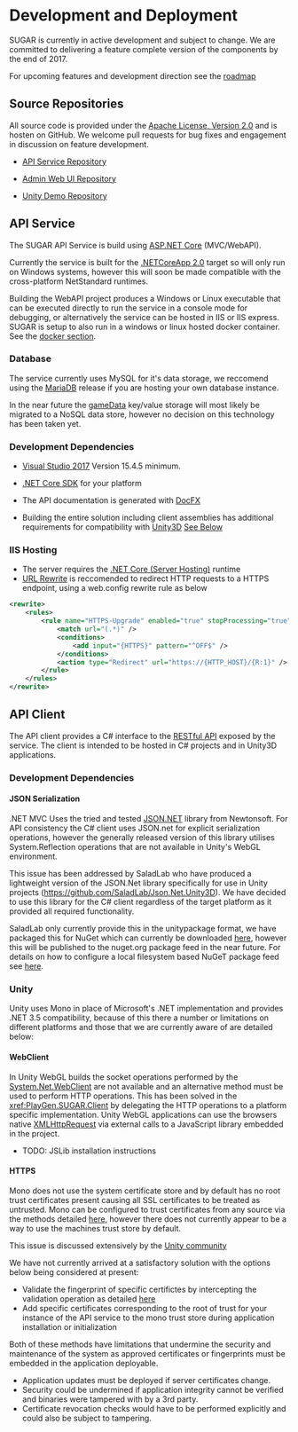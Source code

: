 # Development and Deployment

SUGAR is currently in active development and subject to change. We are committed to delivering a feature complete version of the components by the end of 2017. 

For upcoming features and development direction see the [roadmap](roadmap.md)

## Source Repositories

All source code is provided under the [Apache License, Version 2.0](http://www.apache.org/licenses/LICENSE-2.0) and is hosten on GitHub. We welcome pull requests for bug fixes and engagement in discussion on feature development.

- [API Service Repository](https://github.com/playgenhub/SUGAR-SocialGamification/) 

- [Admin Web UI Repository](https://github.com/playgenhub/SUGAR-AdminUI)

- [Unity Demo Repository](https://github.com/playgenhub/SUGAR-UnityDemo) 

## API Service

The SUGAR API Service is build using [ASP.NET Core](https://docs.asp.net/en/latest/intro.html) (MVC/WebAPI). 

Currently the service is built for the [.NETCoreApp 2.0](https://docs.microsoft.com/en-us/dotnet/core/packages#net-core-application) target so will only run on Windows systems, however this will soon be made compatible with the cross-platform NetStandard runtimes.

Building the WebAPI project produces a Windows or Linux executable that can be executed directly to run the service in a console mode for debugging, or alternatively the service can be hosted in IIS or IIS express. SUGAR is setup to also run in a windows or linux hosted docker container. See the [docker section](xref:docker).

### Database

The service currently uses MySQL for it's data storage, we reccomend using the [MariaDB](https://mariadb.org/) release if you are hosting your own database instance.

In the near future the [gameData](gameData.md) key/value storage will most likely be migrated to a NoSQL data store, however no decision on this technology has been taken yet.

### Development Dependencies

* [Visual Studio 2017](https://www.visualstudio.com/en-us/downloads/download-visual-studio-vs.aspx) Version 15.4.5 minimum.
* [.NET Core SDK](https://www.microsoft.com/net/download#core) for your platform
* The API documentation is generated with [DocFX](xref:documentation)

* Building the entire solution including client assemblies has additional requirements for compatibility with [Unity3D](http://unity3d.com/) [See Below](xref:installation#api-client)

### IIS Hosting

* The server requires the [.NET Core (Server Hosting)](https://www.microsoft.com/net/download#core) runtime
* [URL Rewrite](http://www.iis.net/downloads/microsoft/url-rewrite) is reccomended to redirect HTTP requests to a HTTPS endpoint, using a web.config rewrite rule as below

```xml
<rewrite>
    <rules>
        <rule name="HTTPS-Upgrade" enabled="true" stopProcessing="true">
            <match url="(.*)" />
            <conditions>
                <add input="{HTTPS}" pattern="^OFF$" />
            </conditions>
            <action type="Redirect" url="https://{HTTP_HOST}/{R:1}" />
        </rule>
    </rules>
</rewrite>
```

## API Client

The API client provides a C# interface to the [RESTful API](../restapi/restapi.swagger2.json) exposed by the service. The client is intended to be hosted in C# projects and in Unity3D applications.

### Development Dependencies

#### JSON Serialization

.NET MVC Uses the tried and tested [JSON.NET](http://www.newtonsoft.com/json) library from Newtonsoft. For API consistency the C# client uses JSON.net for explicit serialization operations, however the generally released version of this library utilises System.Reflection operations that are not available in Unity's WebGL environment. 

This issue has been addressed by SaladLab who have produced a lightweight version of the JSON.Net library specifically for use in Unity projects (https://github.com/SaladLab/Json.Net.Unity3D). We have decided to use this library for the C# client regardless of the target platform as it provided all required functionality. 

SaladLab only currently provide this in the unitypackage format, we have packaged this for NuGet which can currently be downloaded [here](../files/Json.Net.Unity3D.9.0.1.nupkg), however this will be published to the nuget.org package feed in the near future. For details on how to configure a local filesystem based NuGeT package feed see [here](https://docs.nuget.org/create/hosting-your-own-nuget-feeds).

### Unity

Unity uses Mono in place of Microsoft's .NET implementation and provides .NET 3.5 compatibility, because of this there a number or limitations on different platforms and those that we are currently aware of are detailed below:

#### WebClient

In Unity WebGL builds the socket operations performed by the [System.Net.WebClient](https://msdn.microsoft.com/en-us/library/system.net.webclient(v=vs.90).aspx) are not available and an alternative method must be used to perform HTTP operations. This has been solved in the <xref:PlayGen.SUGAR.Client> by delegating the HTTP operations to a platform specific implementation. Unity WebGL applications can use the browsers native [XMLHttpRequest](https://developer.mozilla.org/en-US/docs/Web/API/XMLHttpRequest) via external calls to a JavaScript library embedded in the project.

* TODO: JSLib installation instructions

#### HTTPS 

Mono does not use the system certificate store and by default has no root trust certificates present causing all SSL certificates to be treated as untrusted. Mono can be configured to trust certificates from any source via the methods detailed [here](http://www.mono-project.com/docs/faq/security/), however there does not currently appear to be a way to use the machines trust store by default.

This issue is discussed extensively by the [Unity community](http://answers.unity3d.com/topics/ssl.html)

We have not currently arrived at a satisfactory solution with the options below being considered at present:

* Validate the fingerprint of specific certifictes by intercepting the validation operation as detailed [here](http://forum.unity3d.com/threads/ssl-certificate-storage.371219/#post-2404806)
* Add specific certificates corresponding to the root of trust for your instance of the API service to the mono trust store during application installation or initialization

Both of these methods have limitations that undermine the security and maintenance of the system as approved certificates or fingerprints must be embedded in the application deployable.
* Application updates must be deployed if server certificates change.
* Security could be undermined if application integrity cannot be verified and binaries were tampered with by a 3rd party.
* Certificate revocation checks would have to be performed explicitly and could also be subject to tampering.
